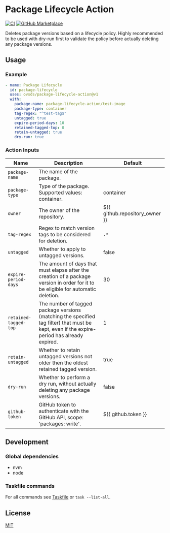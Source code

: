 # Package Lifecycle Action

[![CI](https://github.com/ovsds/package-lifecycle-action/workflows/Check%20PR/badge.svg)](https://github.com/ovsds/package-lifecycle-action/actions?query=workflow%3A%22%22Check+PR%22%22)
[![GitHub Marketplace](https://img.shields.io/badge/Marketplace-Package%20Lifecycle-blue.svg)](https://github.com/marketplace/actions/package-lifecycle)

Deletes package versions based on a lifecycle policy.
Highly recommended to be used with dry-run first to validate the policy before actually deleting any package versions.

## Usage

### Example

```yaml
- name: Package Lifecycle
  id: package-lifecycle
  uses: ovsds/package-lifecycle-action@v1
  with:
    package-name: package-lifecycle-action/test-image
    package-type: container
    tag-regex: "^test-tag$"
    untagged: true
    expire-period-days: 10
    retained-tagged-top: 0
    retain-untagged: true
    dry-run: true
```

### Action Inputs

| Name                  | Description                                                                                                                                 | Default                        |
| --------------------- | ------------------------------------------------------------------------------------------------------------------------------------------- | ------------------------------ |
| `package-name`        | The name of the package.                                                                                                                    |                                |
| `package-type`        | Type of the package. Supported values: container.                                                                                           | container                      |
| `owner`               | The owner of the repository.                                                                                                                | ${{ github.repository_owner }} |
| `tag-regex`           | Regex to match version tags to be considered for deletion.                                                                                  | `.*`                           |
| `untagged`            | Whether to apply to untagged versions.                                                                                                      | false                          |
| `expire-period-days`  | The amount of days that must elapse after the creation of a package version in order for it to be eligible for automatic deletion.          | 30                             |
| `retained-tagged-top` | The number of tagged package versions (matching the specified tag filter) that must be kept, even if the expire-period has already expired. | 1                              |
| `retain-untagged`     | Whether to retain untagged versions not older then the oldest retained tagged version.                                                      | true                           |
| `dry-run`             | Whether to perform a dry run, without actually deleting any package versions.                                                               | false                          |
| `github-token`        | GitHub token to authenticate with the GitHub API, scope: 'packages: write'.                                                                 | ${{ github.token }}            |

## Development

### Global dependencies

- nvm
- node

### Taskfile commands

For all commands see [Taskfile](Taskfile.yaml) or `task --list-all`.

## License

[MIT](LICENSE)
